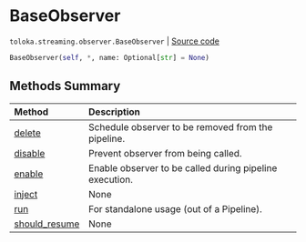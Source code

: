 # BaseObserver
`toloka.streaming.observer.BaseObserver` | [Source code](https://github.com/Toloka/toloka-kit/blob/v0.1.25/src/streaming/observer.py#L25)

```python
BaseObserver(self, *, name: Optional[str] = None)
```

## Methods Summary

| Method | Description |
| :------| :-----------|
[delete](toloka.streaming.observer.BaseObserver.delete.md)| Schedule observer to be removed from the pipeline.
[disable](toloka.streaming.observer.BaseObserver.disable.md)| Prevent observer from being called.
[enable](toloka.streaming.observer.BaseObserver.enable.md)| Enable observer to be called during pipeline execution.
[inject](toloka.streaming.observer.BaseObserver.inject.md)| None
[run](toloka.streaming.observer.BaseObserver.run.md)| For standalone usage (out of a Pipeline).
[should_resume](toloka.streaming.observer.BaseObserver.should_resume.md)| None
